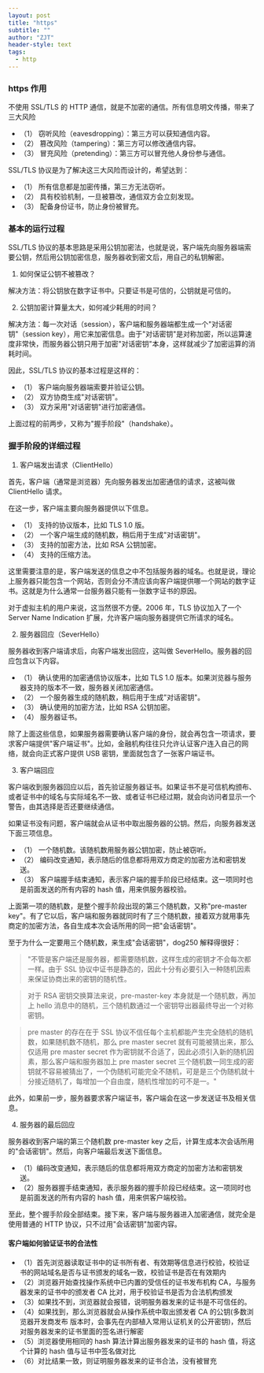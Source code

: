 ```yaml
---
layout: post
title: "https"
subtitle: ""
author: "ZJT"
header-style: text
tags:
  - http
---
```


### https 作用

不使用 SSL/TLS 的 HTTP 通信，就是不加密的通信。所有信息明文传播，带来了三大风险

- （1） 窃听风险（eavesdropping）：第三方可以获知通信内容。
- （2） 篡改风险（tampering）：第三方可以修改通信内容。
- （3） 冒充风险（pretending）：第三方可以冒充他人身份参与通信。

SSL/TLS 协议是为了解决这三大风险而设计的，希望达到：

- （1） 所有信息都是加密传播，第三方无法窃听。
- （2） 具有校验机制，一旦被篡改，通信双方会立刻发现。
- （3） 配备身份证书，防止身份被冒充。

### 基本的运行过程

SSL/TLS 协议的基本思路是采用公钥加密法，也就是说，客户端先向服务器端索要公钥，然后用公钥加密信息，服务器收到密文后，用自己的私钥解密。

1. 如何保证公钥不被篡改？

解决方法：将公钥放在数字证书中。只要证书是可信的，公钥就是可信的。

2. 公钥加密计算量太大，如何减少耗用的时间？

解决方法：每一次对话（session），客户端和服务器端都生成一个"对话密钥"（session key），用它来加密信息。由于"对话密钥"是对称加密，所以运算速度非常快，而服务器公钥只用于加密"对话密钥"本身，这样就减少了加密运算的消耗时间。

因此，SSL/TLS 协议的基本过程是这样的：

- （1） 客户端向服务器端索要并验证公钥。
- （2） 双方协商生成"对话密钥"。
- （3） 双方采用"对话密钥"进行加密通信。

上面过程的前两步，又称为"握手阶段"（handshake）。

### 握手阶段的详细过程

1. 客户端发出请求（ClientHello）

首先，客户端（通常是浏览器）先向服务器发出加密通信的请求，这被叫做 ClientHello 请求。

在这一步，客户端主要向服务器提供以下信息。

- （1） 支持的协议版本，比如 TLS 1.0 版。
- （2） 一个客户端生成的随机数，稍后用于生成"对话密钥"。
- （3） 支持的加密方法，比如 RSA 公钥加密。
- （4） 支持的压缩方法。

这里需要注意的是，客户端发送的信息之中不包括服务器的域名。也就是说，理论上服务器只能包含一个网站，否则会分不清应该向客户端提供哪一个网站的数字证书。这就是为什么通常一台服务器只能有一张数字证书的原因。

对于虚拟主机的用户来说，这当然很不方便。2006 年，TLS 协议加入了一个 Server Name Indication 扩展，允许客户端向服务器提供它所请求的域名。

2. 服务器回应（SeverHello）

服务器收到客户端请求后，向客户端发出回应，这叫做 SeverHello。服务器的回应包含以下内容。

- （1） 确认使用的加密通信协议版本，比如 TLS 1.0 版本。如果浏览器与服务器支持的版本不一致，服务器关闭加密通信。
- （2） 一个服务器生成的随机数，稍后用于生成"对话密钥"。
- （3） 确认使用的加密方法，比如 RSA 公钥加密。
- （4） 服务器证书。

除了上面这些信息，如果服务器需要确认客户端的身份，就会再包含一项请求，要求客户端提供"客户端证书"。比如，金融机构往往只允许认证客户连入自己的网络，就会向正式客户提供 USB 密钥，里面就包含了一张客户端证书。

3. 客户端回应

客户端收到服务器回应以后，首先验证服务器证书。如果证书不是可信机构颁布、或者证书中的域名与实际域名不一致、或者证书已经过期，就会向访问者显示一个警告，由其选择是否还要继续通信。

如果证书没有问题，客户端就会从证书中取出服务器的公钥。然后，向服务器发送下面三项信息。

- （1） 一个随机数。该随机数用服务器公钥加密，防止被窃听。
- （2） 编码改变通知，表示随后的信息都将用双方商定的加密方法和密钥发送。
- （3） 客户端握手结束通知，表示客户端的握手阶段已经结束。这一项同时也是前面发送的所有内容的 hash 值，用来供服务器校验。

上面第一项的随机数，是整个握手阶段出现的第三个随机数，又称"pre-master key"。有了它以后，客户端和服务器就同时有了三个随机数，接着双方就用事先商定的加密方法，各自生成本次会话所用的同一把"会话密钥"。

至于为什么一定要用三个随机数，来生成"会话密钥"，dog250 解释得很好：

> "不管是客户端还是服务器，都需要随机数，这样生成的密钥才不会每次都一样。由于 SSL 协议中证书是静态的，因此十分有必要引入一种随机因素来保证协商出来的密钥的随机性。

> 对于 RSA 密钥交换算法来说，pre-master-key 本身就是一个随机数，再加上 hello 消息中的随机，三个随机数通过一个密钥导出器最终导出一个对称密钥。

> pre master 的存在在于 SSL 协议不信任每个主机都能产生完全随机的随机数，如果随机数不随机，那么 pre master secret 就有可能被猜出来，那么仅适用 pre master secret 作为密钥就不合适了，因此必须引入新的随机因素，那么客户端和服务器加上 pre master secret 三个随机数一同生成的密钥就不容易被猜出了，一个伪随机可能完全不随机，可是是三个伪随机就十分接近随机了，每增加一个自由度，随机性增加的可不是一。"

此外，如果前一步，服务器要求客户端证书，客户端会在这一步发送证书及相关信息。

4. 服务器的最后回应

服务器收到客户端的第三个随机数 pre-master key 之后，计算生成本次会话所用的"会话密钥"。然后，向客户端最后发送下面信息。

- （1）编码改变通知，表示随后的信息都将用双方商定的加密方法和密钥发送。
- （2）服务器握手结束通知，表示服务器的握手阶段已经结束。这一项同时也是前面发送的所有内容的 hash 值，用来供客户端校验。

至此，整个握手阶段全部结束。接下来，客户端与服务器进入加密通信，就完全是使用普通的 HTTP 协议，只不过用"会话密钥"加密内容。

#### 客户端如何验证证书的合法性

- （1）首先浏览器读取证书中的证书所有者、有效期等信息进行校验，校验证书的网站域名是否与证书颁发的域名一致，校验证书是否在有效期内
- （2）浏览器开始查找操作系统中已内置的受信任的证书发布机构 CA，与服务器发来的证书中的颁发者 CA 比对，用于校验证书是否为合法机构颁发
- （3）如果找不到，浏览器就会报错，说明服务器发来的证书是不可信任的。
- （4）如果找到，那么浏览器就会从操作系统中取出颁发者 CA 的公钥(多数浏览器开发商发布
  版本时，会事先在内部植入常用认证机关的公开密钥)，然后对服务器发来的证书里面的签名进行解密
- （5）浏览器使用相同的 hash 算法计算出服务器发来的证书的 hash 值，将这个计算的 hash 值与证书中签名做对比
- （6）对比结果一致，则证明服务器发来的证书合法，没有被冒充
